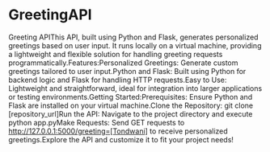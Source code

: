 # GreetingAPI


Greeting APIThis API, built using Python and Flask, generates personalized greetings based on user input. It runs locally on a virtual machine, providing a lightweight and flexible solution for handling greeting requests programmatically.Features:Personalized Greetings: Generate custom greetings tailored to user input.Python and Flask: Built using Python for backend logic and Flask for handling HTTP requests.Easy to Use: Lightweight and straightforward, ideal for integration into larger applications or testing environments.Getting Started:Prerequisites: Ensure Python and Flask are installed on your virtual machine.Clone the Repository: git clone [repository_url]Run the API: Navigate to the project directory and execute python app.pyMake Requests: Send GET requests to http://127.0.0.1:5000/greeting=[Tondwani] to receive personalized greetings.Explore the API and customize it to fit your project needs!